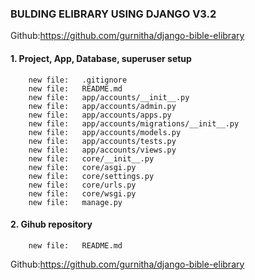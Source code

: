 ### BULDING ELIBRARY USING DJANGO V3.2

Github:https://github.com/gurnitha/django-bible-elibrary

#### 1. Project, App, Database, superuser setup

        new file:   .gitignore
        new file:   README.md
        new file:   app/accounts/__init__.py
        new file:   app/accounts/admin.py
        new file:   app/accounts/apps.py
        new file:   app/accounts/migrations/__init__.py
        new file:   app/accounts/models.py
        new file:   app/accounts/tests.py
        new file:   app/accounts/views.py
        new file:   core/__init__.py
        new file:   core/asgi.py
        new file:   core/settings.py
        new file:   core/urls.py
        new file:   core/wsgi.py
        new file:   manage.py


#### 2. Gihub repository

        new file:   README.md
        
Github:https://github.com/gurnitha/django-bible-elibrary




























































































































































































